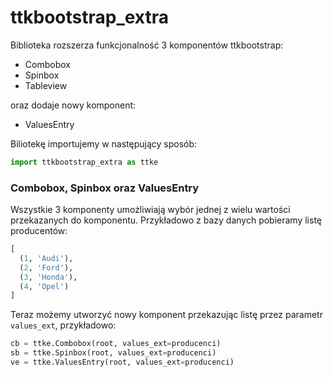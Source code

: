 # ttkbootstrap_extra

Biblioteka rozszerza funkcjonalność 3 komponentów ttkbootstrap:
- Combobox
- Spinbox
- Tableview

oraz dodaje nowy komponent:
- ValuesEntry

Biliotekę importujemy w następujący sposób:
```python
import ttkbootstrap_extra as ttke
```

### Combobox, Spinbox oraz ValuesEntry
Wszystkie 3 komponenty umożliwiają wybór jednej z wielu wartości przekazanych do komponentu. Przykładowo z bazy danych pobieramy listę producentów:
```python
[
  (1, 'Audi'),
  (2, 'Ford'),
  (3, 'Honda'),
  (4, 'Opel')
]
```
Teraz możemy utworzyć nowy komponent przekazując listę przez parametr `values_ext`, przykładowo:
```python
cb = ttke.Combobox(root, values_ext=producenci)
sb = ttke.Spinbox(root, values_ext=producenci)
ve = ttke.ValuesEntry(root, values_ext=producenci)
```
